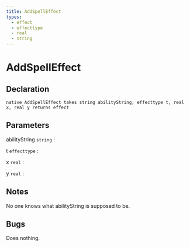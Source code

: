 ```yaml
---
title: AddSpellEffect
types:
  - effect
  - effecttype
  - real
  - string
---
```


# AddSpellEffect

## Declaration

```jass
native AddSpellEffect takes string abilityString, effecttype t, real x, real y returns effect
```

## Parameters
abilityString `string`
: 

t `effecttype`
: 

x `real`
: 

y `real`
: 

## Notes 
No one knows what abilityString is supposed to be.

## Bugs 
Does nothing.
